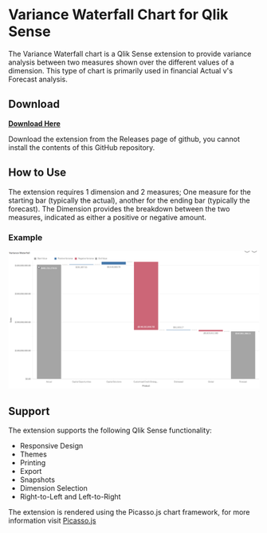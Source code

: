 # Variance Waterfall Chart for Qlik Sense

The Variance Waterfall chart is a Qlik Sense extension to provide variance analysis between two measures shown over the different values of a dimension. This type of chart is primarily used in financial Actual v's Forecast analysis.

## Download

[**Download Here**](https://github.com/AnalyticsEarth/variance-waterfall/releases/download/v1.1.1/variance-waterfall.zip)

Download the extension from the Releases page of github, you cannot install the contents of this GitHub repository.

## How to Use

The extension requires 1 dimension and 2 measures; One measure for the starting bar (typically the actual), another for the ending bar (typically the forecast). The Dimension provides the breakdown between the two measures, indicated as either a positive or negative amount.

### Example
![Example screenshot of variance waterfall chart in Qlik Sense](docs/variance-waterfall-example.png?raw=true)

## Support

The extension supports the following Qlik Sense functionality:
- Responsive Design
- Themes
- Printing
- Export
- Snapshots
- Dimension Selection
- Right-to-Left and Left-to-Right

The extension is rendered using the Picasso.js chart framework, for more information visit [Picasso.js](https://picassojs.com/)
